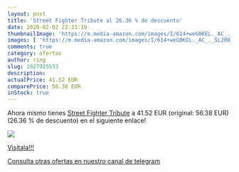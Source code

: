 ```yaml
---
layout: post
title: 'Street Fighter Tribute al 26.36 % de descuento'
date: 2020-02-02 22:33:19
thumbnailImage: 'https://m.media-amazon.com/images/I/614+weG0KEL._AC_._SL200_.jpg'
images: [ 'https://m.media-amazon.com/images/I/614+weG0KEL._AC_._SL200_.jpg' ]
comments: true
category: ofertas
author: ring
slug: 1927925533
description:
actualPrice: 41.52 EUR
comparePrice: 56.38 EUR
inStock: true
---
```


Ahora mismo tienes [Street Fighter Tribute](https://www.amazon.com/dp/1927925533/?tag=redken08-20) a 41.52 EUR (original: 56.38 EUR) (26.36 %  de descuento) en el siguiente enlace!

[![](https://m.media-amazon.com/images/I/614+weG0KEL._AC_._SL200_.jpg)](https://www.amazon.com/dp/1927925533/?tag=redken08-20)

[Visítala!!!](https://www.amazon.com/dp/1927925533/?tag=redken08-20)

[Consulta otras ofertas en nuestro canal de telegram](https://t.me/s/ofertas25)
